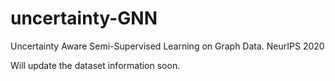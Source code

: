 # uncertainty-GNN
Uncertainty Aware Semi-Supervised Learning on Graph Data. NeurIPS 2020

Will update the dataset information soon.
